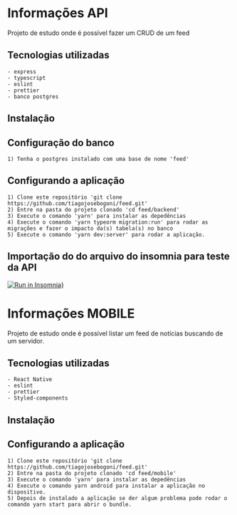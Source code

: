 # Informações API
  Projeto de estudo onde é possível fazer um CRUD de um feed
  
  ## Tecnologias utilizadas
    - express
    - typescript
    - eslint
    - prettier
    - banco postgres

## Instalação
  ## Configuração do banco
    1) Tenha o postgres instalado com uma base de nome 'feed'

  ## Configurando a aplicação
    1) Clone este repositório 'git clone https://github.com/tiagojosebogoni/feed.git'
    2) Entre na pasta do projeto clonado 'cd feed/backend'
    3) Execute o comando 'yarn' para instalar as depedências
    4) Execute o comando 'yarn typeorm migration:run' para rodar as migrações e fazer o impacto da(s) tabela(s) no banco
    5) Execute o comando 'yarn dev:server' para rodar a aplicação.

## Importação do do arquivo do insomnia para teste da API
[![Run in Insomnia}](https://insomnia.rest/images/run.svg)](https://insomnia.rest/run/?label=Feed&uri=https%3A%2F%2Fraw.githubusercontent.com%2Ftiagojosebogoni%2FFeed%2Fmaster%2FInsomnia_2020-05-02.json)

# Informações MOBILE
  Projeto de estudo onde é possível listar um feed de notícias buscando de um servidor.

## Tecnologias utilizadas
    - React Native
    - eslint
    - prettier
    - Styled-components

## Instalação
  ## Configurando a aplicação
    1) Clone este repositório 'git clone https://github.com/tiagojosebogoni/feed.git'
    2) Entre na pasta do projeto clonado 'cd feed/mobile'
    3) Execute o comando 'yarn' para instalar as depedências
    4) Execute o comando yarn android para instalar a aplicação no dispositivo.
    5) Depois de instalado a aplicação se der algum problema pode rodar o comando yarn start para abrir o bundle.